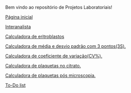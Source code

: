 Bem vindo ao repositório de Projetos Laboratoriais!

<a href="https://bhcastro.github.io/Projetos/landing_page/html/index.html" target="_blank">Página inicial</a>

<a href="https://bhcastro.github.io/Projetos/Lab/interanalista/index/hemato.html" target="_blank">Interanalista</a>

<a href="https://bhcastro.github.io/Projetos/Lab/calculadoras/calc_eritroblastos/html/calc_eritro.html" target="_blank">Calculadora de eritroblastos</a>

<a href="https://bhcastro.github.io/Projetos/Lab/calculadoras/calc_dp/html/calc_dp.html" target="_blank">Calculadora de média e desvio padrão com 3 pontos(3S).</a>

<a href="https://bhcastro.github.io/Projetos/Lab/calculadoras/calc_cv/html/calc_cv.html" target="_blank">Calculadora de coeficiente de variação(CV%).</a>

<a href="https://bhcastro.github.io/Projetos/Lab/calculadoras/calc_plaq_citrato/html/calc_citrato.html" target="_blank">Calculadora de plaquetas no citrato.</a>

<a href="https://bhcastro.github.io/Projetos/Lab/calculadoras/calc_plaquetas/html/calc_plaq.html" target="_blank">Calculadora de plaquetas pós microscopia.</a>

<a href="https://bhcastro.github.io/Projetos/Lab/gestao/todo/index/index.html">To-Do list</a>

<!-- <a href="https://bhcastro.github.io/Projetos/Lab/gestao/qualidade_continua/reprodutibilidade/repro.html">Tabela de reprodutibilidade</a> -->
